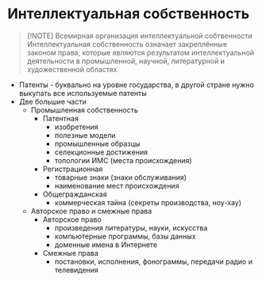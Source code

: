 # Интеллектуальная собственность

> [!NOTE] Всемирная организация интеллектуальной собтвенности
> Интеллектуальная собственность означает закреплённые законом права, которые являются результатом интеллектуальной деятельности в промышленной, научной, литературной и художественной областях
- Патенты - буквально на уровне государства, в другой стране нужно выкупать все используемые патенты
- Две большие части
	- Промышленная собственность
		- Патентная
			- изобретения
			- полезные модели
			- промышленные образцы
			- селекционные достижения
			- топологии ИМС (места происхождения)
		- Регистрационная
			- товарные знаки (знаки обслуживания)
			- наименование мест происхождения
		- Общегражданская
			- коммерческая тайна (секреты производства, ноу-хау)
	- Авторское право и смежные права
		- Авторское право
			- произведения литературы, науки, искусства
			- компьютерные программы, базы данных
			- доменные имена в Интернете
		- Смежные права
			- постановки, исполнения, фонограммы, передачи радио и телевидения
